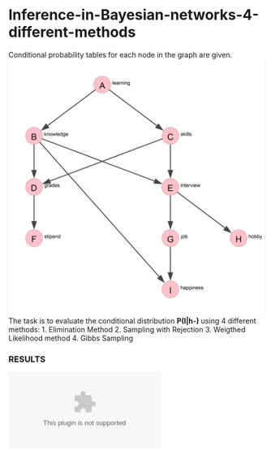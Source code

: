 # Inference-in-Bayesian-networks-4-different-methods
Conditional probability tables for each node in the graph are given.
![Graph](https://github.com/Artificial-Intelligence-kosta/Inference-in-Bayesian-networks-4-different-methods/blob/master/graph.png)
The task is to evaluate the conditional distribution **P(I|h-)** using 4 different methods:
    1. Elimination Method
    2. Sampling with Rejection
    3. Weigthed Likelihood method
    4. Gibbs Sampling
### RESULTS
![Scores](https://github.com/Artificial-Intelligence-kosta/Inference-in-Bayesian-networks-4-different-methods/blob/master/scores.csv)
